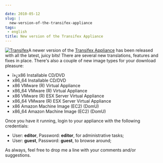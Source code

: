 ```yaml
---

date: 2010-05-12
slug: |
  new-version-of-the-transifex-appliance
tags:
 - english
title: New version of the Transifex Appliance
---
```


[![Transifex](http://bit.ly/TxLogo)](http://bit.ly/Transifex)A newer
version of the [Transifex Appliance](http://bit.ly/Transifex) has been
released with all the latest, juicy bits! There are several new
translations, features and fixes in place. There's also a couple of new
image types for your download pleasure:

-   ï»¿x86 Installable CD/DVD
-   x86_64 Installable CD/DVD
-   x86 VMware (R) Virtual Appliance
-   x86_64 VMware (R) Virtual Appliance
-   x86 VMware (R) ESX Server Virtual Appliance
-   x86_64 VMware (R) ESX Server Virtual Appliance
-   x86 Amazon Machine Image (EC2) (DomU)
-   x86_64 Amazon Machine Image (EC2) (DomU)

Once you have it running, login to your appliance with the following
credentials:

-   User: **editor**, Password: **editor**, for administrative tasks;
-   User: **guest**, Password: **guest**, to browse around;

As always, feel free to drop me a line with your comments and/or
suggestions.
